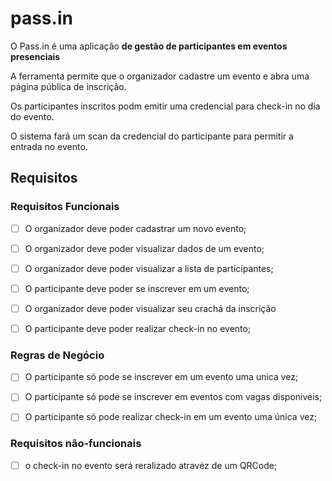 # pass.in

  O Pass.in é uma aplicação **de gestão de participantes em eventos presenciais**

  A ferramenta permite que o organizador cadastre um evento e abra uma página pública de inscrição.

  Os participantes inscritos podm emitir uma credencial para check-in no dia do evento. 

  O sistema fará um scan da credencial do participante para permitir a entrada no evento.

  ## Requisitos

  ### Requisitos Funcionais 

  - [ ] O organizador deve poder cadastrar um novo evento;

  - [ ] O organizador deve poder visualizar dados de um evento;

  - [ ] O organizador deve poder visualizar a lista de participantes;

  - [ ] O participante deve poder se inscrever em um evento;

  - [ ] O organizador deve poder visualizar seu crachá da inscrição

  - [ ] O participante deve poder realizar check-in no evento;

  ### Regras de Negócio 

  - [ ] O participante só pode se inscrever em um evento uma unica vez;

  - [ ] O participante só pode se inscrever em eventos com vagas disponiveis;

  - [ ] O participante só pode realizar check-in em um evento uma única vez;

  ### Requisitos não-funcionais 

  - [ ] o check-in no evento será reralizado atravéz de um QRCode;
